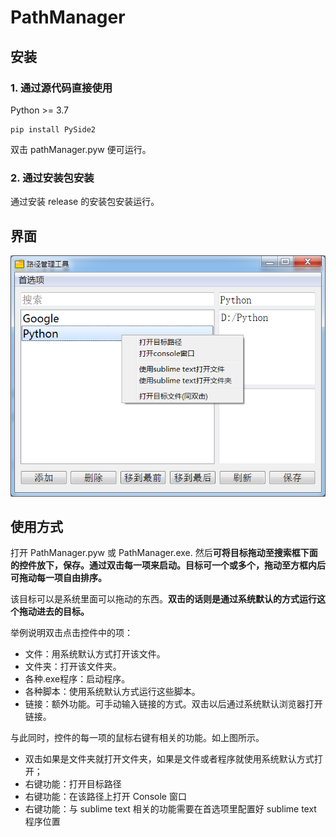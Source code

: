 # PathManager

## 安装

### 1. 通过源代码直接使用

Python >= 3.7

```
pip install PySide2
```

双击 pathManager.pyw 便可运行。

### 2. 通过安装包安装

通过安装 release 的安装包安装运行。  

## 界面

![PathManager](githubImages/PathManager.png)

## 使用方式

打开 PathManager.pyw 或 PathManager.exe. 然后**可将目标拖动至搜索框下面的控件放下，保存。通过双击每一项来启动。目标可一个或多个，拖动至方框内后可拖动每一项自由排序。**

该目标可以是系统里面可以拖动的东西。**双击的话则是通过系统默认的方式运行这个拖动进去的目标。**

举例说明双击点击控件中的项：

- 文件：用系统默认方式打开该文件。
- 文件夹：打开该文件夹。
- 各种.exe程序：启动程序。
- 各种脚本：使用系统默认方式运行这些脚本。
- 链接：额外功能。可手动输入链接的方式。双击以后通过系统默认浏览器打开链接。 

与此同时，控件的每一项的鼠标右键有相关的功能。如上图所示。
- 双击如果是文件夹就打开文件夹，如果是文件或者程序就使用系统默认方式打开；
- 右键功能：打开目标路径
- 右键功能：在该路径上打开 Console 窗口
- 右键功能：与 sublime text 相关的功能需要在首选项里配置好 sublime text 程序位置

